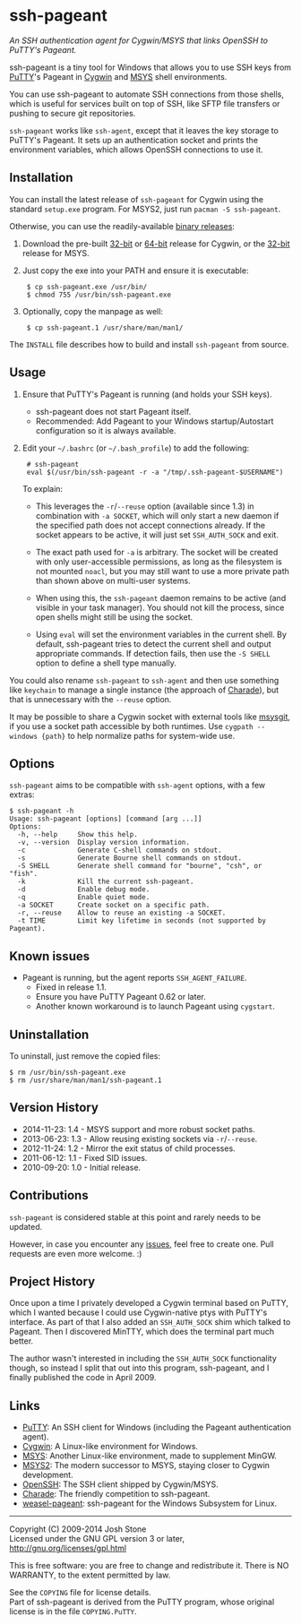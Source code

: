 # ssh-pageant
_An SSH authentication agent for Cygwin/MSYS that links OpenSSH to PuTTY's Pageant._

ssh-pageant is a tiny tool for Windows that allows you to use SSH keys from
[PuTTY]'s Pageant in [Cygwin] and [MSYS] shell environments.

You can use ssh-pageant to automate SSH connections from those shells, which
is useful for services built on top of SSH, like SFTP file transfers or pushing
to secure git repositories.

`ssh-pageant` works like `ssh-agent`, except that it leaves the key storage to
PuTTY's Pageant.  It sets up an authentication socket and prints the environment
variables, which allows OpenSSH connections to use it.


## Installation

You can install the latest release of `ssh-pageant` for Cygwin using the
standard `setup.exe` program.  For MSYS2, just run `pacman -S ssh-pageant`.

Otherwise, you can use the readily-available [binary releases]:

1. Download the pre-built [32-bit] or [64-bit] release for Cygwin, or
the [32-bit][32-bit-msys] release for MSYS.

2. Just copy the exe into your PATH and ensure it is executable:

        $ cp ssh-pageant.exe /usr/bin/
        $ chmod 755 /usr/bin/ssh-pageant.exe

3. Optionally, copy the manpage as well:

        $ cp ssh-pageant.1 /usr/share/man/man1/

The `INSTALL` file describes how to build and install `ssh-pageant` from source.


## Usage

1. Ensure that PuTTY's Pageant is running (and holds your SSH keys).
    * ssh-pageant does not start Pageant itself.
    * Recommended: Add Pageant to your Windows startup/Autostart configuration
      so it is always available.

2. Edit your `~/.bashrc` (or `~/.bash_profile`) to add the following:

        # ssh-pageant
        eval $(/usr/bin/ssh-pageant -r -a "/tmp/.ssh-pageant-$USERNAME")

    To explain:

    * This leverages the `-r`/`--reuse` option (available since 1.3) in
      combination with `-a SOCKET`, which will only start a new daemon if the
      specified path does not accept connections already.  If the socket appears
      to be active, it will just set `SSH_AUTH_SOCK` and exit.

    * The exact path used for `-a` is arbitrary.  The socket will be created
      with only user-accessible permissions, as long as the filesystem is not
      mounted `noacl`, but you may still want to use a more private path than
      shown above on multi-user systems.

    * When using this, the `ssh-pageant` daemon remains to be active (and
      visible in your task manager).  You should not kill the process, since
      open shells might still be using the socket.

    * Using `eval` will set the environment variables in the current shell.
      By default, ssh-pageant tries to detect the current shell and output
      appropriate commands. If detection fails, then use the `-S SHELL` option
      to define a shell type manually.

You could also rename `ssh-pageant` to `ssh-agent` and then use something like
`keychain` to manage a single instance (the approach of [Charade]), but that is
unnecessary with the `--reuse` option.

It may be possible to share a Cygwin socket with external tools like
[msysgit](http://msysgit.github.io/), if you use a socket path accessible by
both runtimes.  Use `cygpath --windows {path}` to help normalize paths for
system-wide use.

## Options

`ssh-pageant` aims to be compatible with `ssh-agent` options, with a few extras:

    $ ssh-pageant -h
    Usage: ssh-pageant [options] [command [arg ...]]
    Options:
      -h, --help     Show this help.
      -v, --version  Display version information.
      -c             Generate C-shell commands on stdout.
      -s             Generate Bourne shell commands on stdout.
      -S SHELL       Generate shell command for "bourne", "csh", or "fish".
      -k             Kill the current ssh-pageant.
      -d             Enable debug mode.
      -q             Enable quiet mode.
      -a SOCKET      Create socket on a specific path.
      -r, --reuse    Allow to reuse an existing -a SOCKET.
      -t TIME        Limit key lifetime in seconds (not supported by Pageant).


## Known issues

* Pageant is running, but the agent reports `SSH_AGENT_FAILURE`.
    * Fixed in release 1.1.
    * Ensure you have PuTTY Pageant 0.62 or later.
    * Another known workaround is to launch Pageant using `cygstart`.


## Uninstallation

To uninstall, just remove the copied files:

    $ rm /usr/bin/ssh-pageant.exe
    $ rm /usr/share/man/man1/ssh-pageant.1


## Version History

* 2014-11-23: 1.4 - MSYS support and more robust socket paths.
* 2013-06-23: 1.3 - Allow reusing existing sockets via `-r`/`--reuse`.
* 2012-11-24: 1.2 - Mirror the exit status of child processes.
* 2011-06-12: 1.1 - Fixed SID issues.
* 2010-09-20: 1.0 - Initial release.


## Contributions

`ssh-pageant` is considered stable at this point and rarely needs to be updated.

However, in case you encounter any [issues], feel free to create one.  Pull
requests are even more welcome. :)


## Project History

Once upon a time I privately developed a Cygwin terminal based on PuTTY, which
I wanted because I could use Cygwin-native ptys with PuTTY's interface.  As part
of that I also added an `SSH_AUTH_SOCK` shim which talked to Pageant.  Then I
discovered MinTTY, which does the terminal part much better.

The author wasn't interested in including the `SSH_AUTH_SOCK` functionality
though, so instead I split that out into this program, ssh-pageant, and I
finally published the code in April 2009.


## Links

* [PuTTY]: An SSH client for Windows (including the Pageant authentication agent).
* [Cygwin]: A Linux-like environment for Windows.
* [MSYS]: Another Linux-like environment, made to supplement MinGW.
* [MSYS2]: The modern successor to MSYS, staying closer to Cygwin development.
* [OpenSSH]: The SSH client shipped by Cygwin/MSYS.
* [Charade]: The friendly competition to ssh-pageant.
* [weasel-pageant]: ssh-pageant for the Windows Subsystem for Linux.

------------------------------------------------------------------------------
Copyright (C) 2009-2014  Josh Stone  
Licensed under the GNU GPL version 3 or later, http://gnu.org/licenses/gpl.html

This is free software: you are free to change and redistribute it.
There is NO WARRANTY, to the extent permitted by law.

See the `COPYING` file for license details.  
Part of ssh-pageant is derived from the PuTTY program, whose original license is
in the file `COPYING.PuTTY`.


[binary releases]: https://github.com/cuviper/ssh-pageant/releases
[32-bit]: https://github.com/cuviper/ssh-pageant/releases/tag/v1.4-prebuilt-cygwin32
[64-bit]: https://github.com/cuviper/ssh-pageant/releases/tag/v1.4-prebuilt-cygwin64
[32-bit-msys]: https://github.com/cuviper/ssh-pageant/releases/tag/v1.4-prebuilt-msys32
[issues]: http://github.com/cuviper/ssh-pageant/issues
[PuTTY]: http://www.chiark.greenend.org.uk/~sgtatham/putty/
[Cygwin]: http://www.cygwin.com/
[MSYS]: http://www.mingw.org/wiki/MSYS
[MSYS2]: https://msys2.github.io/
[OpenSSH]: http://www.openssh.com/
[Charade]: http://github.com/wesleyd/charade
[weasel-pageant]: https://github.com/vuori/weasel-pageant
